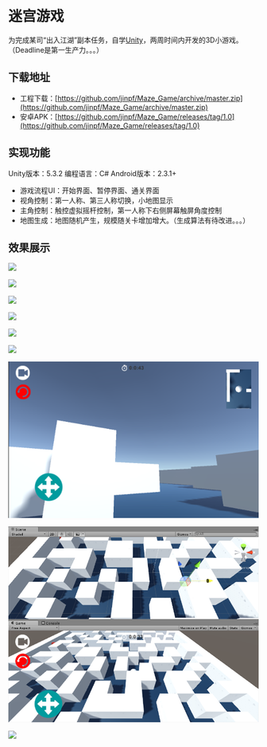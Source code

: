 # 迷宫游戏
为完成某司“出入江湖”副本任务，自学[Unity](http://unity3d.com/)，两周时间内开发的3D小游戏。（Deadline是第一生产力。。。）

## 下载地址

* 工程下载：[https://github.com/jinpf/Maze_Game/archive/master.zip](https://github.com/jinpf/Maze_Game/archive/master.zip)
* 安卓APK：[https://github.com/jinpf/Maze_Game/releases/tag/1.0](https://github.com/jinpf/Maze_Game/releases/tag/1.0)

## 实现功能
Unity版本：5.3.2
编程语言：C#
Android版本：2.3.1+

* 游戏流程UI：开始界面、暂停界面、通关界面
* 视角控制：第一人称、第三人称切换，小地图显示
* 主角控制：触控虚拟摇杆控制，第一人称下右侧屏幕触屏角度控制
* 地图生成：地图随机产生，规模随关卡增加增大。（生成算法有待改进。。。）

## 效果展示

![](./pic/1.jpg)

![](./pic/2.jpg)

![](./pic/3.jpg)

![](./pic/4.jpg)

![](./pic/5.jpg)

![](./pic/6.jpg)

![](./pic/7.png)

![](./pic/8.png)

![](./pic/9.png)

